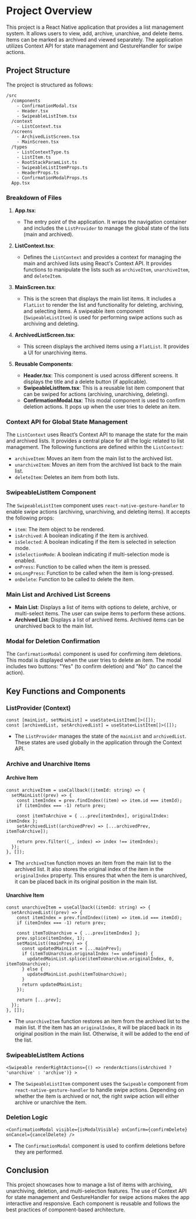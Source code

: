 # Project Overview

This project is a React Native application that provides a list management system. It allows users to view, add, archive, unarchive, and delete items. Items can be marked as archived and viewed separately. The application utilizes Context API for state management and GestureHandler for swipe actions.

## Project Structure

The project is structured as follows:

```
/src
  /components
    - ConfirmationModal.tsx
    - Header.tsx
    - SwipeableListItem.tsx
  /context
    - ListContext.tsx
  /screens
    - ArchivedListScreen.tsx
    - MainScreen.tsx
  /types
    - ListContextType.ts
    - ListItem.ts
    - RootStackParamList.ts
    - SwipeableListItemProps.ts
    - HeaderProps.ts
    - ConfirmationModalProps.ts
  App.tsx
```

### Breakdown of Files

1. **App.tsx**:
   - The entry point of the application. It wraps the navigation container and includes the `ListProvider` to manage the global state of the lists (main and archived).

2. **ListContext.tsx**:
   - Defines the `ListContext` and provides a context for managing the main and archived lists using React's Context API. It provides functions to manipulate the lists such as `archiveItem`, `unarchiveItem`, and `deleteItem`.

3. **MainScreen.tsx**:
   - This is the screen that displays the main list items. It includes a `FlatList` to render the list and functionality for deleting, archiving, and selecting items. A swipeable item component (`SwipeableListItem`) is used for performing swipe actions such as archiving and deleting.

4. **ArchivedListScreen.tsx**:
   - This screen displays the archived items using a `FlatList`. It provides a UI for unarchiving items.

5. **Reusable Components**:
   - **Header.tsx**: This component is used across different screens. It displays the title and a delete button (if applicable).
   - **SwipeableListItem.tsx**: This is a reusable list item component that can be swiped for actions (archiving, unarchiving, deleting).
   - **ConfirmationModal.tsx**: This modal component is used to confirm deletion actions. It pops up when the user tries to delete an item.

### Context API for Global State Management

The `ListContext` uses React’s Context API to manage the state for the main and archived lists. It provides a central place for all the logic related to list management. The following functions are defined within the `ListContext`:

- `archiveItem`: Moves an item from the main list to the archived list.
- `unarchiveItem`: Moves an item from the archived list back to the main list.
- `deleteItem`: Deletes an item from both lists.

### SwipeableListItem Component

The `SwipeableListItem` component uses `react-native-gesture-handler` to enable swipe actions (archiving, unarchiving, and deleting items). It accepts the following props:
- `item`: The item object to be rendered.
- `isArchived`: A boolean indicating if the item is archived.
- `isSelected`: A boolean indicating if the item is selected in selection mode.
- `isSelectionMode`: A boolean indicating if multi-selection mode is enabled.
- `onPress`: Function to be called when the item is pressed.
- `onLongPress`: Function to be called when the item is long-pressed.
- `onDelete`: Function to be called to delete the item.

### Main List and Archived List Screens

- **Main List**: Displays a list of items with options to delete, archive, or multi-select items. The user can swipe items to perform these actions.
- **Archived List**: Displays a list of archived items. Archived items can be unarchived back to the main list.

### Modal for Deletion Confirmation

The `ConfirmationModal` component is used for confirming item deletions. This modal is displayed when the user tries to delete an item. The modal includes two buttons: "Yes" (to confirm deletion) and "No" (to cancel the action).

## Key Functions and Components

### ListProvider (Context)

```tsx
const [mainList, setMainList] = useState<ListItem[]>([]);
const [archivedList, setArchivedList] = useState<ListItem[]>([]);
```
- The `ListProvider` manages the state of the `mainList` and `archivedList`. These states are used globally in the application through the Context API.

### Archive and Unarchive Items

#### Archive Item

```tsx
const archiveItem = useCallback((itemId: string) => {
  setMainList((prev) => {
    const itemIndex = prev.findIndex((item) => item.id === itemId);
    if (itemIndex === -1) return prev;

    const itemToArchive = { ...prev[itemIndex], originalIndex: itemIndex };
    setArchivedList((archivedPrev) => [...archivedPrev, itemToArchive]);

    return prev.filter((_, index) => index !== itemIndex);
  });
}, []);
```
- The `archiveItem` function moves an item from the main list to the archived list. It also stores the original index of the item in the `originalIndex` property. This ensures that when the item is unarchived, it can be placed back in its original position in the main list.

#### Unarchive Item

```tsx
const unarchiveItem = useCallback((itemId: string) => {
  setArchivedList((prev) => {
    const itemIndex = prev.findIndex((item) => item.id === itemId);
    if (itemIndex === -1) return prev;

    const itemToUnarchive = { ...prev[itemIndex] };
    prev.splice(itemIndex, 1);
    setMainList((mainPrev) => {
      const updatedMainList = [...mainPrev];
      if (itemToUnarchive.originalIndex !== undefined) {
        updatedMainList.splice(itemToUnarchive.originalIndex, 0, itemToUnarchive);
      } else {
        updatedMainList.push(itemToUnarchive);
      }
      return updatedMainList;
    });

    return [...prev];
  });
}, []);
```
- The `unarchiveItem` function restores an item from the archived list to the main list. If the item has an `originalIndex`, it will be placed back in its original position in the main list. Otherwise, it will be added to the end of the list.

### SwipeableListItem Actions

```tsx
<Swipeable renderRightActions={() => renderActions(isArchived ? 'unarchive' : 'archive')} >
```
- The `SwipeableListItem` component uses the `Swipeable` component from `react-native-gesture-handler` to handle swipe actions. Depending on whether the item is archived or not, the right swipe action will either archive or unarchive the item.

### Deletion Logic

```tsx
<ConfirmationModal visible={isModalVisible} onConfirm={confirmDelete} onCancel={cancelDelete} />
```
- The `ConfirmationModal` component is used to confirm deletions before they are performed.

## Conclusion

This project showcases how to manage a list of items with archiving, unarchiving, deletion, and multi-selection features. The use of Context API for state management and GestureHandler for swipe actions makes the app interactive and responsive. Each component is reusable and follows the best practices of component-based architecture.
